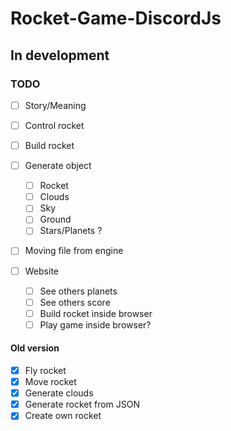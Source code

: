 ﻿# Rocket-Game-DiscordJs
## In development

### TODO
  - [ ] Story/Meaning
  - [ ] Control rocket
  - [ ] Build rocket
  - [ ] Generate object
    - [ ] Rocket
    - [ ] Clouds
    - [ ] Sky
    - [ ] Ground
    - [ ] Stars/Planets ?
  - [ ] Moving file from engine
  
  - [ ] Website
    - [ ] See others planets
    - [ ] See others score
    - [ ] Build rocket inside browser
    - [ ] Play game inside browser?

#### Old version
  - [x] Fly rocket 
  - [x] Move rocket 
  - [x] Generate clouds 
  - [x] Generate rocket from JSON 
  - [x] Create own rocket
